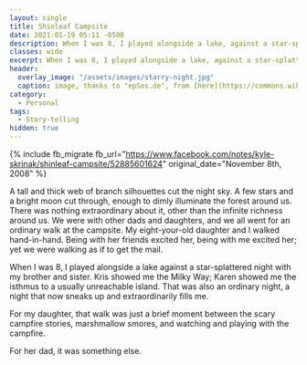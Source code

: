 ```yaml
---
layout: single
title: Shinleaf Campsite
date: 2021-01-19 05:11 -0500
description: When I was 8, I played alongside a lake, against a star-splattered night with my brother and sister.
classes: wide
excerpt: When I was 8, I played alongside a lake, against a star-splattered night with my brother and sister.
header:
  overlay_image: "/assets/images/starry-night.jpg"
  caption: image, thanks to "epSos.de", from [here](https://commons.wikimedia.org/wiki/File:Bright_Stars_of_Milky_Way_on_the_Dark_blue_Sky_of_Astronomy.jpg)
category: 
  - Personal
tags: 
  - Story-telling
hidden: true
---
```


{% include fb_migrate fb_url="https://www.facebook.com/notes/kyle-skrinak/shinleaf-campsite/52885601624" original_date="November 8th, 2008" %}

A tall and thick web of branch silhouettes cut the night sky. A few stars and a bright moon cut through, enough to dimly illuminate the forest around us. There was nothing extraordinary about it, other than the infinite richness around us. We were with other dads and daughters, and we all went for an ordinary walk at the campsite. My eight-your-old daughter and I walked hand-in-hand. Being with her friends excited her, being with me excited her; yet we were walking as if to get the mail.

When I was 8, I played alongside a lake against a star-splattered night with my brother and sister. Kris showed me the Milky Way; Karen showed me the isthmus to a usually unreachable island. That was also an ordinary night, a night that now sneaks up and extraordinarily fills me.

For my daughter, that walk was just a brief moment between the scary campfire stories, marshmallow smores, and watching and playing with the campfire.

For her dad, it was something else.  
